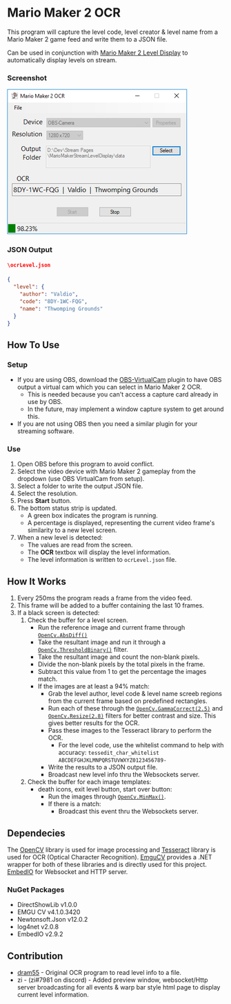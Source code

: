 # Mario Maker 2 OCR
This program will capture the level code, level creator & level name from a Mario Maker 2 game feed and write them to a JSON file. 

Can be used in conjunction with [Mario Maker 2 Level Display](https://github.com/dram55/MarioMaker2LevelDisplay) to automatically display levels on stream.


### Screenshot
![](screenshot.png)

### JSON Output

``` JSON
\ocrLevel.json

{
  "level": {
    "author": "Valdio",
    "code": "8DY-1WC-FQG",
    "name": "Thwomping Grounds"
  }
}
```

## How To Use
### Setup
- If you are using OBS, download the [OBS-VirtualCam](https://obsproject.com/forum/resources/obs-virtualcam.539/) plugin to have OBS output a virtual cam which you can select in Mario Maker 2 OCR.
    - This is needed because you can't access a capture card already in use by OBS.
    - In the future, may implement a window capture system to get around this.
- If you are not using OBS then you need a similar plugin for your streaming software.

### Use
1) Open OBS before this program to avoid conflict.
1) Select the video device with Mario Maker 2 gameplay from the dropdown (use OBS VirtualCam from setup).
1) Select a folder to write the output JSON file.
1) Select the resolution.
1) Press **Start** button.
1) The bottom status strip is updated.
   - A green box indicates the program is running. 
   - A percentage is displayed, representing the current video frame's similarity to a new level screen. 
1) When a new level is detected:
   - The values are read from the screen.
   - The **OCR** textbox will display the level information. 
   - The level information is written to `ocrLevel.json` file. 


## How It Works
1) Every 250ms the program reads a frame from the video feed.
1) This frame will be added to a buffer containing the last 10 frames. 
1) If a black screen is detected:
   1) Check the buffer for a level screen.
      - Run the reference image and current frame through [`OpenCv.AbsDiff()`](http://www.emgu.com/wiki/files/3.2.0/document/html/eb63e54b-e902-973b-588c-0b7e37a78a2f.htm)
      - Take the resultant image and run it through a [`OpenCv.ThresholdBinary()`](http://www.emgu.com/wiki/files/4.1.0/document/html/17b44e5d-44c9-9cc5-1418-e17c0ff64e3f.htm) filter.
      - Take the resultant image and count the non-blank pixels.
      - Divide the non-blank pixels by the total pixels in the frame.
      - Subtract this value from 1 to get the percentage the images match.
      + If the images are at least a 94% match:
         - Grab the level author, level code & level name screeb regions from the current frame based on predefined rectangles.
         - Run each of these through the [`OpenCv.GammaCorrect(2.5)`](http://www.emgu.com/wiki/files/4.1.0/document/html/c95af2fa-a121-374e-8b72-d657aa162d1a.htm) and [`OpenCv.Resize(2.8)`](http://www.emgu.com/wiki/files/4.1.0/document/html/bf5b6c7e-193a-c469-026b-3e8fdf2f2306.htm) filters for better contrast and size. This gives better results for the OCR.
         - Pass these images to the Tesseract library to perform the OCR.
            - For the level code, use the whitelist command to help with accuracy: `tessedit_char_whitelist ABCDEFGHJKLMNPQRSTUVWXYZ0123456789-`
         - Write the results to a JSON output file.
         - Broadcast new level info thru the Websockets server.
   1) Check the buffer for each image templates:
      - death icons, exit level button, start over button:
         - Run the images through [`OpenCv.MinMax()`](http://www.emgu.com/wiki/files/3.0.0/document/html/6d14cf3b-8946-cc94-924b-e2b1fe12e5e2.htm).
         - If there is a match:
            - Broadcast this event thru the Websockets server.

## Dependecies
The [OpenCV](https://opencv.org/) library is used for image processing and [Tesseract](https://opensource.google.com/projects/tesseract) library is used for OCR (Optical Character Recognition). [EmguCV](http://www.emgu.com/wiki/index.php/Main_Page) provides a .NET wrapper for both of these libraries and is directly used for this project. [EmbedIO](https://github.com/unosquare/embedio) for Websocket and HTTP server.

### NuGet Packages
- DirectShowLib v1.0.0
- EMGU CV v4.1.0.3420
- Newtonsoft.Json v12.0.2
- log4net v2.0.8
- EmbedIO v2.9.2

## Contribution
- [dram55](https://twitter.com/dram555) - Original OCR program to read level info to a file.
- zi - (zi#7981 on discord) - Added preview window, websocket/Http server broadcasting for all events & warp bar style html page to display current level information. 